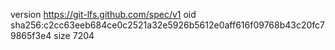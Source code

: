 version https://git-lfs.github.com/spec/v1
oid sha256:c2cc63eeb684ce0c2521a32e5926b5612e0aff616f09768b43c20fc79865f3e4
size 7204
